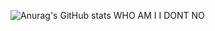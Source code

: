 ![Anurag's GitHub stats](https://github-readme-stats.vercel.app/api?username=TanakaLun&count_private=true)
WHO AM I
I DONT NO